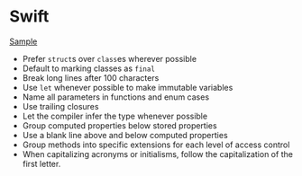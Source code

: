 Swift
=====

[Sample](sample.swift)

* Prefer `struct`s over `class`es wherever possible
* Default to marking classes as `final`
* Break long lines after 100 characters
* Use `let` whenever possible to make immutable variables
* Name all parameters in functions and enum cases
* Use trailing closures
* Let the compiler infer the type whenever possible
* Group computed properties below stored properties
* Use a blank line above and below computed properties
* Group methods into specific extensions for each level of access control
* When capitalizing acronyms or initialisms, follow the capitalization of the
  first letter.
